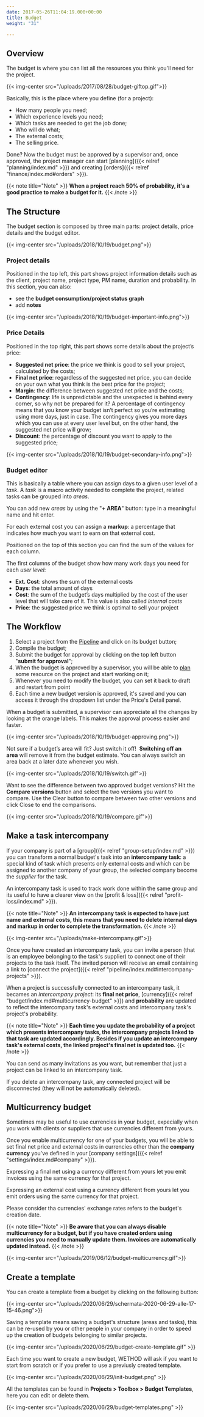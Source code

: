 ```yaml
---
date: 2017-05-26T11:04:19.000+00:00
title: Budget
weight: "31"

---
```

## Overview

The budget is where you can list all the resources you think you'll need for the project.

{{< img-center src="/uploads/2017/08/28/budget-giftop.gif">}}

Basically, this is the place where you define (for a project):

* How many people you need;
* Which experience levels you need;
* Which tasks are needed to get the job done;
* Who will do what;
* The external costs;
* The selling price.

Done? Now the budget must be approved by a supervisor and, once approved, the project manager can start [planning]({{< relref "planning/index.md" >}}) and creating [orders]({{< relref "finance/index.md#orders" >}}).

{{< note title="Note" >}}
**When a project reach 50% of probability, it's a good practice to make a budget for it.**
{{< /note >}}

## The Structure

The budget section is composed by three main parts: project details, price details and the budget editor.

{{< img-center src="/uploads/2018/10/19/budget.png">}}

### **Project details**

Positioned in the top left, this part shows project information details such as the client, project name, project type, PM name, duration and probability. In this section, you can also:

* see the **budget consumption/project status graph**
* add **notes**

{{< img-center src="/uploads/2018/10/19/budget-important-info.png">}}

### **Price Details**

Positioned in the top right, this part shows some details about the project’s price:

* **Suggested net price**: the price we think is good to sell your project, calculated by the costs;
* **Final net price**: regardless of the suggested net price, you can decide on your own what you think is the best price for the project;
* **Margin**: the difference between suggested net price and the costs;
* **Contingency**: life is unpredictable and the unexpected is behind every corner, so why not be prepared for it? A percentage of contingency means that you know your budget isn’t perfect so you’re estimating using more days, just in case. The contingency gives you more days which you can use at every user level but, on the other hand, the suggested net price will grow;
* **Discount**: the percentage of discount you want to apply to the suggested price;

{{< img-center src="/uploads/2018/10/19/budget-secondary-info.png">}}

### Budget editor

This is basically a table where you can assign days to a given user level of a _task_. A _task_ is a macro activity needed to complete the project, related tasks can be grouped into _areas_.

You can add new _areas_ by using the "**+ AREA**" button: type in a meaningful name and hit enter.

For each external cost you can assign a **markup**: a percentage that indicates how much you want to earn on that external cost.

Positioned on the top of this section you can find the sum of the values for each column.

The first columns of the budget show how many work days you need for each _user level_:

* **Ext. Cost**: shows the sum of the external costs
* **Days**: the total amount of days
* **Cost**: the sum of the budget’s days multiplied by the cost of the user level that will take care of it. This value is also called _internal costs_
* **Price**: the suggested price we think is optimal to sell your project

## The Workflow

1. Select a project from the [Pipeline](/pipeline/index/) and click on its budget button;
2. Compile the budget;
3. Submit the budget for approval by clicking on the top left button "**submit for approval**";
4. When the budget is approved by a supervisor, you will be able to [plan](/planning/index/) some resource on the project and start working on it;
5. Whenever you need to modify the budget, you can set it back to draft and restart from point
6. Each time a new budget version is approved, it's saved and you can access it through the dropdown list under the Price's Detail panel.

When a budget is submitted, a supervisor can appreciate all the changes by looking at the orange labels. This makes the approval process easier and faster.

{{< img-center src="/uploads/2018/10/19/budget-approving.png">}}

Not sure if a budget’s area will fit? Just switch it off! 
**Switching off an area** will remove it from the budget estimate. You can always switch an area back at a later date whenever you wish.

{{< img-center src="/uploads/2018/10/19/switch.gif">}}

Want to see the difference between two approved budget versions? Hit the **Compare versions** button and select the two versions you want to compare. Use the Clear button to compare between two other versions and click Close to end the comparisons.

{{< img-center src="/uploads/2018/10/19/compare.gif">}}

## Make a task intercompany

If your company is part of a [group]({{< relref "group-setup/index.md" >}}) you can transform a normal budget's task into an **intercompany task**: a special kind of task which presents only external costs and which can be assigned to another company of your group, the selected company become the _supplier_ for the task.

An intercompany task is used to track work done within the same group and its useful to have a clearer view on the [profit & loss]({{< relref "profit-loss/index.md" >}}).

{{< note title="Note" >}}
**An intercompany task is expected to have just name and external costs, this means that you need to delete internal days and markup in order to complete the transformation.**
{{< /note >}}

{{< img-center src="/uploads/make-intercompany.gif">}}

Once you have created an intercompany task, you can invite a person (that is an employee belonging to the task's supplier) to connect one of their projects to the task itself. The invited person will receive an email containing a link to [connect the project]({{< relref "pipeline/index.md#intercompany-projects" >}}).

When a project is successfully connected to an intercompany task, it becames an _intercompany project_: its **final net price**, [currency]({{< relref "budget/index.md#multicurrency-budget" >}}) and **probability** are updated to reflect the intercompany task's external costs and intercompany task's project's probability.

{{< note title="Note" >}}
**Each time you update the probability of a project which presents intercompany tasks, the intercompany projects linked to that task are updated accordingly. Besides if you update an intercompany task's external costs, the linked project's final net is updated too.**
{{< /note >}}

You can send as many invitations as you want, but remember that just a project can be linked to an intercompany task.

If you delete an intercompany task, any connected project will be disconnected (they will not be automatically deleted).

## Multicurrency budget

Sometimes may be useful to use currencies in your budget, expecially when you work with clients or suppliers that use currencies different from yours.

Once you enable multicurrency for one of your budgets, you will be able to set final net price and external costs in currencies other than the **company currency** you've defined in your [company settings]({{< relref "settings/index.md#company" >}}).

Expressing a final net using a currency different from yours let you emit invoices using the same currency for that project.

Expressing an external cost using a currency different from yours let you emit orders using the same currency for that project.

Please consider tha currencies' exchange rates refers to the budget's creation date. 

{{< note title="Note" >}}
**Be aware that you can always disable multicurrency for a budget, but if you have created orders using currencies you need to manually update them. Invoices are automatically updated instead.**
{{< /note >}}

{{< img-center src="/uploads/2019/06/12/budget-multicurrency.gif">}}

## Create a template

You can create a template from a budget by clicking on the following button:

{{< img-center src="/uploads/2020/06/29/schermata-2020-06-29-alle-17-15-46.png">}}

Saving a template means saving a budget's structure (areas and tasks), this can be re-used by you or other people in your company in order to speed up the creation of budgets belonging to similar projects.

{{< img-center src="/uploads/2020/06/29/budget-create-template.gif" >}}

Each time you want to create a new budget, WETHOD will ask if you want to start from scratch or if you prefer to use a previusly created template.

{{< img-center src="/uploads/2020/06/29/init-budget.png" >}}

All the templates can be found in **Projects > Toolbox > Budget Templates**, here you can edit or delete them.

{{< img-center src="/uploads/2020/06/29/budget-templates.png" >}}